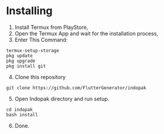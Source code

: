 # Installing
1. Install Termux from PlayStore,
2. Open the Termux App and wait for the installation process,
3. Enter This Command:
```
termux-setup-storage
pkg update
pkg upgrade
pkg install git
```
4. Clone this repository
```
git clone https://github.com/FlutterGenerator/indopak
```
5. Open Indopak directory and run setup.
```
cd indopak
bash install
```
6. Done.
